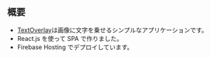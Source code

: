 ## 概要

- [TextOverlay](https://textoverlay-c0c4c.web.app/)は画像に文字を乗せるシンプルなアプリケーションです。
- React.js を使って SPA で作りました。
- Firebase Hosting でデプロイしています。
